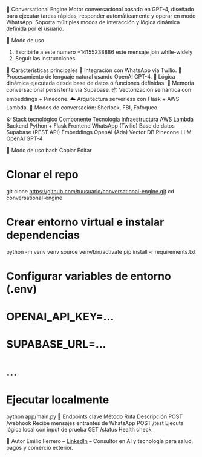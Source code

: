 🧠 Conversational Engine
Motor conversacional basado en GPT-4, diseñado para ejecutar tareas rápidas, responder automáticamente y operar en modo WhatsApp. Soporta múltiples modos de interacción y lógica dinámica definida por el usuario.

🧪 Modo de uso
1. Escribirle a este numero +14155238886 este mensaje join while-widely   
2. Seguir las instrucciones

🚀 Características principales
  🔁 Integración con WhatsApp vía Twilio.
  🧠 Procesamiento de lenguaje natural usando OpenAI GPT-4.
  🧩 Lógica dinámica ejecutada desde base de datos o funciones definidas.
  🧵 Memoria conversacional persistente vía Supabase.
  📦 Vectorización semántica con embeddings + Pinecone.
  ☁️ Arquitectura serverless con Flask + AWS Lambda.
  🧭 Modos de conversación: Sherlock, FBI, Fofoqueo.

⚙️ Stack tecnológico
  Componente	        Tecnología
  Infraestructura	    AWS Lambda
  Backend	            Python + Flask
  Frontend	          WhatsApp (Twilio)
  Base de datos	      Supabase (REST API)
  Embeddings	        OpenAI (Ada)
  Vector DB	          Pinecone
  LLM	                OpenAI GPT-4

🧪 Modo de uso
  bash
  Copiar
  Editar
  # Clonar el repo
  git clone https://github.com/tuusuario/conversational-engine.git
  cd conversational-engine
  
  # Crear entorno virtual e instalar dependencias
  python -m venv venv
  source venv/bin/activate
  pip install -r requirements.txt
  
  # Configurar variables de entorno (.env)
  # OPENAI_API_KEY=...
  # SUPABASE_URL=...
  # ...
  
  # Ejecutar localmente
  python app/main.py
  🔌 Endpoints clave
  Método	Ruta	Descripción
  POST	/webhook	Recibe mensajes entrantes de WhatsApp
  POST	/test	Ejecuta lógica local con input de prueba
  GET	/status	Health check          

👤 Autor
Emilio Ferrero – [LinkedIn](https://www.linkedin.com/in/emilio-ferrero-87a64928/) – Consultor en AI y tecnología para salud, pagos y comercio exterior.
